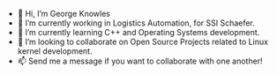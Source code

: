 - 👋 Hi, I’m George Knowles
- 👀 I’m currently working in Logistics Automation, for SSI Schaefer.
- 🌱 I’m currently learning C++ and Operating Systems development.
- 💞️ I’m looking to collaborate on Open Source Projects related to Linux kernel development.
- 📫 Send me a message if you want to collaborate with one another!

<!---
EgroegKnowles/EgroegKnowles is a ✨ special ✨ repository because its `README.md` (this file) appears on your GitHub profile.
You can click the Preview link to take a look at your changes.
--->
